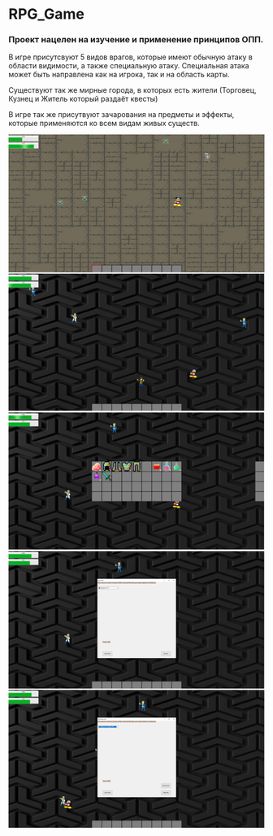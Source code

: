 # RPG_Game
### Проект нацелен на изучение и применение принципов ОПП.

В игре присутсвуют 5 видов врагов, которые имеют обычную атаку в области видимости, а также специальную атаку.
Специальная атака может быть направлена как на игрока, так и на область карты.

Существуют так же мирные города, в которых есть жители (Торговец, Кузнец и Житель который раздаёт квесты)

В игре так же присутвуют зачарования на предметы и эффекты, которые применяются ко всем видам живых существ.

![](/picturesForDecoration/1.png)
![](/picturesForDecoration/2.png)
![](/picturesForDecoration/3.png)
![](/picturesForDecoration/4.png)
![](/picturesForDecoration/5.png)
